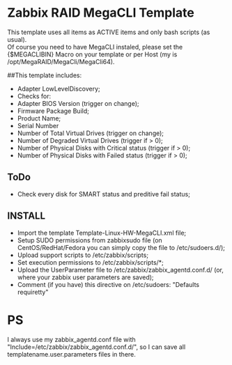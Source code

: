 # Zabbix RAID MegaCLI Template

This template uses all items as ACTIVE items and only bash scripts (as usual). <br>
Of course you need to have MegaCLI instaled, please set the {$MEGACLIBIN} Macro on your template or per Host (my is /opt/MegaRAID/MegaCli/MegaCli64).<br>

##This template includes:
* Adapter LowLevelDiscovery;
* Checks for:
 * Adapter BIOS Version (trigger on change);
 * Firmware Package Build;
 * Product Name;
 * Serial Number
 * Number of Total Virtual Drives (trigger on change);
 * Number of Degraded Virtual Drives (trigger if > 0);
 * Number of Physical Disks with Critical status (trigger if > 0);
 * Number of Physical Disks with Failed status (trigger if > 0);

## ToDo
* Check every disk for SMART status and preditive fail status;

## INSTALL
* Import the template Template-Linux-HW-MegaCLI.xml file;
* Setup SUDO permissions from zabbixsudo file (on CentOS/RedHat/Fedora you can simply copy the file to /etc/sudoers.d/);
* Upload support scripts to /etc/zabbix/scripts;
* Set execution permissions to /etc/zabbix/scripts/*;
* Upload the UserParameter file to /etc/zabbix/zabbix_agentd.conf.d/ (or, where your zabbix user parameters are saved);
* Comment (if you have) this directive on /etc/sudoers: "Defaults    requiretty"
# PS
I always use my zabbix_agentd.conf file with "Include=/etc/zabbix/zabbix_agentd.conf.d/", so I can save all templatename.user.parameters files in there.

